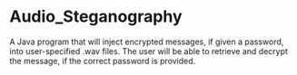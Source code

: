 Audio_Steganography
===================

A Java program that will inject encrypted messages, if given a password, into user-specified .wav files. The user will be able to retrieve and decrypt the message, if the correct password is provided.
